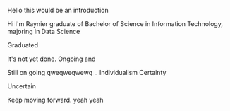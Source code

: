 Hello this would be an introduction

Hi I'm Raynier graduate of Bachelor of Science in Information Technology, majoring in Data Science

Graduated 

It's not yet done. 
Ongoing and 

Still on going
qweqweqwewq
..
Individualism
Certainty

Uncertain 

Keep moving forward.
yeah
yeah
